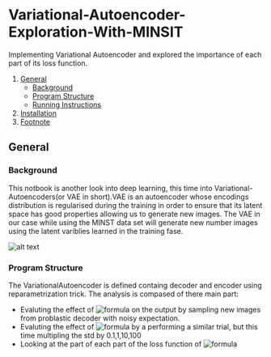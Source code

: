 # Variational-Autoencoder-Exploration-With-MINSIT
Implementing Variational Autoencoder and explored the importance of each part of its loss function. 


1. [General](#General)
    - [Background](#background)
    - [Program Structure](https://github.com/elaysason/Variational-Autoencoder-Exploration-With-MINST/blob/main/README.md#program-structure)
    - [Running Instructions](https://github.com/elaysason/Variational-Autoencoder-Exploration-With-MINST/blob/main/README.md#running-instructions)
2. [Installation](#installation)
3. [Footnote](#footnote)

## General

### Background
This notbook is  another look into deep learning, this time into Variational-Autoencoders(or VAE in short).VAE is an autoencoder whose encodings distribution is regularised during the training in order to ensure that its latent space has good properties allowing us to generate new images. The VAE in our case while using the MINST data set will generate new number images using the latent variblies learned in the training fase.

![alt text](https://i.imgur.com/TA45raG.png)

### Program Structure
The VariationalAutoencoder is defined containg decoder and encoder using reparametrization trick. The analysis is compased of there main part:
* Evaluting the effect of ![formula](https://render.githubusercontent.com/render/math?math=\{\mu}) on the output by sampling new images from problastic decoder with noisy expectation.
* Evaluting the effect of ![formula](https://render.githubusercontent.com/render/math?math=\{\sigma}) by a performing a similar trial, but this time multipling the std by 0.1,1,10,100
* Looking at the part of each part of the loss function of ![formula](https://render.githubusercontent.com/render/math?math=\{\D_{KL}(q_\phi(z|x)||p_\theta(z))})
